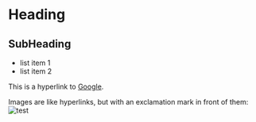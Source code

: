 Heading
=======

SubHeading
----------

  * list item 1
  * list item 2

  This is a hyperlink to [Google](http://google.com).

  Images are like hyperlinks, but with an exclamation mark in front of them:
  ![test](https://www.evernote.com/l/ABdyHeRM7YpLHZ9FUhGdOBxtXbr1XVh4qFUB/image.png)